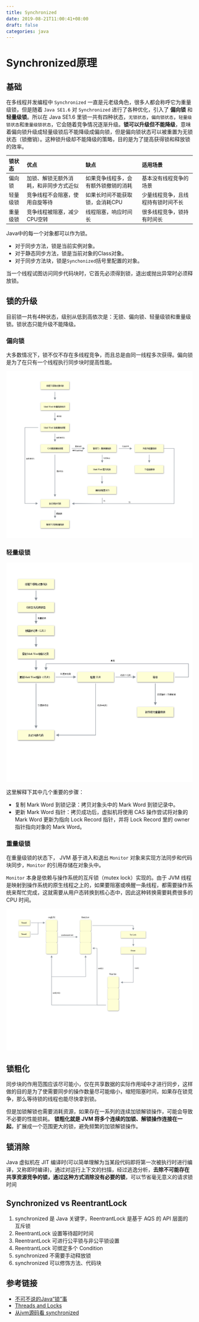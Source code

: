 ```yaml
---
title: Synchronized
date: 2019-08-21T11:00:41+08:00
draft: false
categories: java
---
```


# Synchronized原理

## 基础

在多线程并发编程中 `Synchronized` 一直是元老级角色，很多人都会称呼它为重量级锁，但是随着 `Java SE1.6` 对 `Synchronized` 进行了各种优化，引入了 **偏向锁** 和 **轻量级锁**。所以在 Java SE1.6 里锁一共有四种状态，`无锁状态`，`偏向锁状态`，`轻量级锁状态`和`重量级锁状态`，它会随着竞争情况逐渐升级。**锁可以升级但不能降级**，意味着偏向锁升级成轻量级锁后不能降级成偏向锁，但是偏向锁状态可以被重置为无锁状态（锁撤销）。这种锁升级却不能降级的策略，目的是为了提高获得锁和释放锁的效率。

| 锁状态    | 优点     |缺点|适用场景|
| :--- | :--- |:--|:--|
| 偏向锁     | 加锁、解锁无额外消耗，和非同步方式近似  |如果竞争线程多，会有额外锁撤销的消耗|基本没有线程竞争的场景|
|轻量级锁|竞争线程不会阻塞，使用自旋等待|如果长时间不能获取锁，会消耗CPU|少量线程竞争，且线程持有锁时间不长|
|重量级锁|竞争线程被阻塞，减少CPU空转|线程阻塞，响应时间长|很多线程竞争，锁持有时间长|

Java中的每一个对象都可以作为锁。

  - 对于同步方法，锁是当前实例对象。
  - 对于静态同步方法，锁是当前对象的Class对象。
  - 对于同步方法块，锁是`Synchonized`括号里配置的对象。

当一个线程试图访问同步代码块时，它首先必须得到锁，退出或抛出异常时必须释放锁。

## 锁的升级

目前锁一共有4种状态，级别从低到高依次是：无锁、偏向锁、轻量级锁和重量级锁。锁状态只能升级不能降级。

### 偏向锁

大多数情况下，锁不仅不存在多线程竞争，而且总是由同一线程多次获得。偏向锁是为了在只有一个线程执行同步块时提高性能。

![biased_lock](https://raw.githubusercontent.com/lindage1994/images/master/typora202012/31/171931-531697.png)


### 轻量级锁

![](https://raw.githubusercontent.com/lindage1994/images/master/typora202012/31/171831-269268.png)


这里解释下其中几个重要的步骤：
- 复制 Mark Word 到锁记录：拷贝对象头中的 Mark Word 到锁记录中。
- 更新 Mark Word 指针：拷贝成功后，虚拟机将使用 CAS 操作尝试将对象的 Mark Word 更新为指向 Lock Record 指针，并将 Lock Record 里的 owner 指针指向对象的 Mark Word。

### 重量级锁

在重量级锁的状态下， JVM 基于进入和退出 `Monitor` 对象来实现方法同步和代码块同步，`Monitor` 的引用存储在对象头中。

`Monitor` 本身是依赖与操作系统的互斥锁（mutex lock）实现的。由于 JVM 线程是映射到操作系统的原生线程之上的，如果要阻塞或唤醒一条线程，都需要操作系统来帮忙完成，这就需要从用户态转换到核心态中，因此这种转换需要耗费很多的 CPU 时间。

![](https://raw.githubusercontent.com/lindage1994/images/master/typora202012/31/171857-275473.png)

## 锁粗化

同步块的作用范围应该尽可能小，仅在共享数据的实际作用域中才进行同步，这样做的目的是为了使需要同步的操作数量尽可能缩小，缩短阻塞时间，如果存在锁竞争，那么等待锁的线程也能尽快拿到锁。 

但是加锁解锁也需要消耗资源，如果存在一系列的连续加锁解锁操作，可能会导致不必要的性能损耗。 **锁粗化就是 JVM 将多个连续的加锁、解锁操作连接在一起**，扩展成一个范围更大的锁，避免频繁的加锁解锁操作。

## 锁消除

Java 虚拟机在 JIT 编译时(可以简单理解为当某段代码即将第一次被执行时进行编译，又称即时编译)，通过对运行上下文的扫描，经过逃逸分析，**去除不可能存在共享资源竞争的锁，通过这种方式消除没有必要的锁**，可以节省毫无意义的请求锁时间

## Synchronized vs ReentrantLock

1. synchronized 是 Java 关键字，ReentrantLock 是基于 AQS 的 API 层面的互斥锁
2. ReentrantLock 设置等待超时时间
3. ReentrantLock 可进行公平锁与非公平锁设置
4. ReentrantLock 可绑定多个 Condition
5. synchronized 不需要手动释放锁
6. synchronized 可以修饰方法、代码块

## 参考链接

- [不可不说的Java“锁”事](https://tech.meituan.com/2018/11/15/java-lock.html)
- [Threads and Locks](https://docs.oracle.com/javase/specs/jls/se7/html/jls-17.html)
- [从jvm源码看 synchronized](https://www.linuxidc.com/Linux/2018-02/150798.htm)